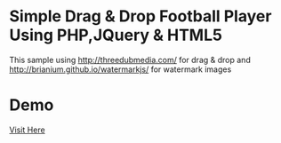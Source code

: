 # Simple Drag &amp; Drop Football Player Using PHP,JQuery &amp; HTML5 
This sample using http://threedubmedia.com/ for drag & drop and http://brianium.github.io/watermarkjs/ for watermark images

# Demo
[Visit Here](http://demo.momo.my.id/football_player/)

